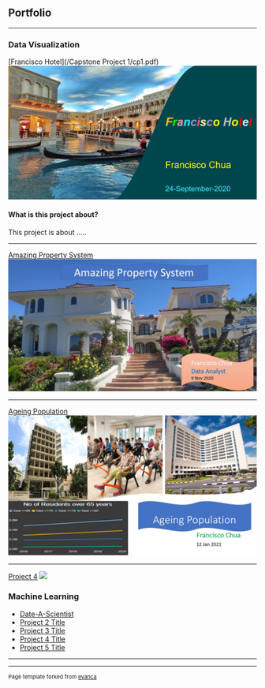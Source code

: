 ## Portfolio

---

### Data Visualization 

[Francisco Hotel](/Capstone Project 1/cp1.pdf)
<img src="images/Capstone Project 1.jpg?raw=true"/>

[comment]: <> (Testcomment)

#### What is this project about?
This project is about .....



---
[Amazing Property System](/pdf/sample_presentation.pdf)
<img src="images/Capstone Project 2.jpg?raw=true"/>

---
[Ageing Population](http://example.com/)
<img src="images/Capstone Project 3.jpg?raw=true"/>

---
[Project 4](http://example.com/)
<img src="images/dummy_thumbnail.jpg?raw=true"/>


### Machine Learning

- [Date-A-Scientist](http://example.com/)
- [Project 2 Title](http://example.com/)
- [Project 3 Title](http://example.com/)
- [Project 4 Title](http://example.com/)
- [Project 5 Title](http://example.com/)

---




---
<p style="font-size:11px">Page template forked from <a href="https://github.com/evanca/quick-portfolio">evanca</a></p>
<!-- Remove above link if you don't want to attibute -->
